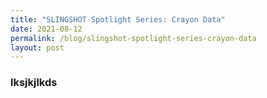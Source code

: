 ```yaml
---
title: "SLINGSHOT Spotlight Series: Crayon Data"
date: 2021-08-12
permalink: /blog/slingshot-spotlight-series-crayon-data
layout: post
---
```

### lksjkjlkds